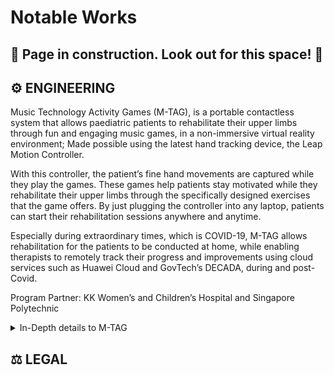 # Notable Works


## 🚧 Page in construction. Look out for this space! 🚧

## ⚙️ ENGINEERING
Music Technology Activity Games (M-TAG), is a portable contactless system that allows paediatric patients to rehabilitate their upper limbs through fun and engaging music games, in a non-immersive virtual reality environment; Made possible using the latest hand tracking device, the Leap Motion Controller. 

With this controller, the patient’s fine hand movements are captured while they play the games. These games help patients stay motivated while they rehabilitate their upper limbs through the specifically designed exercises that the game offers. By just plugging the controller into any laptop, patients can start their rehabilitation sessions anywhere and anytime. 

Especially during extraordinary times, which is COVID-19, M-TAG allows rehabilitation for the patients to be conducted at home, while enabling therapists to remotely track their progress and improvements using cloud services such as Huawei Cloud and GovTech’s DECADA, during and post-Covid.

Program Partner: KK Women’s and Children’s Hospital and Singapore Polytechnic

<details>

<summary>In-Depth details to M-TAG</summary>

M-TAG was built on research showing gamified rehabilitation's beneficial effects on paediatric upper limb rehabilitation. Taking inspiration from classic arcade games, this system uses music, gamification and data analysis to help patients stay motivated and engaged.

M-TAG is split into 2 sections: Patient-oriented games and Therapist-oriented games. 

Under the Patient-oriented games, patients get to play songs within a game crafted for upper limb rehabilitation exercises. Moreover, they can choose their exercises, hand use, song choice and game speed to suit their motor abilities. The games are Speedy Car and Fighter Plane. 

  - Speedy Car targets a patient’s lateral and medial rotation of their shoulder as well as the pronation and supination of their wrist respectively. It enables them to play a song by collecting music coins and avoiding obstacles with a car controlled by their upper limb movements. For every music coin collected, a note of the song will be played; this continues until the patient completes the song or reaches the finish line. 

  - Fighter Plane targets the patient’s flexion and extension of their elbow and shoulder respectively by using their upper limbs to virtually navigate through an asteroid-filled space in a fighter plane. Additionally, the patient can grasp their hands to play a part of a song when they encounter a wall obstacle.

Both patient-oriented games are able to extract patient motion data such as maximum rotation angle and lateral velocity from the Leap Motion device and save it to a local CSV file and DECADA cloud. Moreover, a bespoke application, Intelligent Bot System (IBS) will be able to seek patient records and show their progress analysis.

Under the Therapist-oriented games, the Sound Machine game acts as a tool for the therapist to help their patients express themselves through music. This section was made with research on Pattern Sensory Enhancement (PSE) that helps patients improve their motor control through sound patterns.

  - Within Sound Machine, there are 2 sub-games: Audio Manipulator and Drum Machine. The Audio Manipulator manipulates sounds (pitch/volume) based on the patient’s hand pitch and rotation, while the Drum Machine acts as a virtual snare drum for patients to use during therapy.

**Note**: Patients are not required to be musically proficient to play the games, but rather enjoy the process of rehabilitating through learning and playing music.

</details>


## ⚖️ LEGAL




